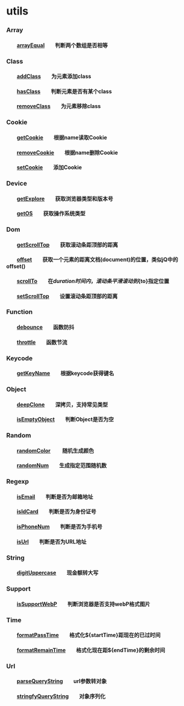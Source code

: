 # utils

### Array  
#### &emsp;&emsp;[arrayEqual][arrayEqual]&emsp;&emsp;判断两个数组是否相等 

### Class
#### &emsp;&emsp;[addClass][addClass]&emsp;&emsp;为元素添加class  
#### &emsp;&emsp;[hasClass][hasClass]&emsp;&emsp;判断元素是否有某个class  
#### &emsp;&emsp;[removeClass][removeClass]&emsp;&emsp;为元素移除class  

### Cookie 
#### &emsp;&emsp;[getCookie][getCookie]&emsp;&emsp;根据name读取Cookie  
#### &emsp;&emsp;[removeCookie][removeCookie]&emsp;&emsp;根据name删除Cookie
#### &emsp;&emsp;[setCookie][setCookie]&emsp;&emsp;添加Cookie 

### Device  
#### &emsp;&emsp;[getExplore][getExplore]&emsp;&emsp;获取浏览器类型和版本号  
#### &emsp;&emsp;[getOS][getOS]&emsp;&emsp;获取操作系统类型

### Dom  
#### &emsp;&emsp;[getScrollTop][getScrollTop]&emsp;&emsp;获取滚动条距顶部的距离
#### &emsp;&emsp;[offset][offset]&emsp;&emsp;获取一个元素的距离文档(document)的位置，类似jQ中的offset()
#### &emsp;&emsp;[scrollTo][scrollTo]&emsp;&emsp;在${duration}时间内，滚动条平滑滚动到${to}指定位置
#### &emsp;&emsp;[setScrollTop][setScrollTop]&emsp;&emsp;设置滚动条距顶部的距离

### Function  
#### &emsp;&emsp;[debounce][debounce]&emsp;&emsp;函数防抖   
#### &emsp;&emsp;[throttle][throttle]&emsp;&emsp;函数节流   

### Keycode  
#### &emsp;&emsp;[getKeyName][getKeyName]&emsp;&emsp;根据keycode获得键名 

### Object  
#### &emsp;&emsp;[deepClone][deepClone]&emsp;&emsp;深拷贝，支持常见类型
#### &emsp;&emsp;[isEmptyObject][isEmptyObject]&emsp;&emsp;判断Object是否为空

### Random  
#### &emsp;&emsp;[randomColor][randomColor] &emsp;&emsp;随机生成颜色
#### &emsp;&emsp;[randomNum][randomNum]&emsp;&emsp;生成指定范围随机数 

### Regexp  
#### &emsp;&emsp;[isEmail][isEmail]&emsp;&emsp;判断是否为邮箱地址 
#### &emsp;&emsp;[isIdCard][isIdCard]&emsp;&emsp;判断是否为身份证号
#### &emsp;&emsp;[isPhoneNum][isPhoneNum]&emsp;&emsp;判断是否为手机号  
#### &emsp;&emsp;[isUrl][isUrl]&emsp;&emsp;判断是否为URL地址

### String  
#### &emsp;&emsp;[digitUppercase][digitUppercase]&emsp;&emsp;现金额转大写

### Support  
#### &emsp;&emsp;[isSupportWebP][isSupportWebP]&emsp;&emsp;判断浏览器是否支持webP格式图片
#### 

### Time  
#### &emsp;&emsp;[formatPassTime][formatPassTime]&emsp;&emsp;格式化${startTime}距现在的已过时间
#### &emsp;&emsp;[formatRemainTime][formatRemainTime]&emsp;&emsp;格式化现在距${endTime}的剩余时间

### Url
#### &emsp;&emsp;[parseQueryString][parseQueryString]&emsp;&emsp;url参数转对象
#### &emsp;&emsp;[stringfyQueryString][stringfyQueryString]&emsp;&emsp;对象序列化

[arrayEqual]:https://github.com/striveDJiang/utils/blob/master/array/arrayEqual.js

[addClass]:https://github.com/striveDJiang/utils/blob/master/class/addClass.js
[hasClass]:https://github.com/striveDJiang/utils/blob/master/class/hasClass.js
[removeClass]:https://github.com/striveDJiang/utils/blob/master/class/removeClass.js

[getCookie]:https://github.com/striveDJiang/utils/blob/master/cookie/getCookie.js
[removeCookie]:https://github.com/striveDJiang/utils/blob/master/cookie/removeCookie.js
[setCookie]:https://github.com/striveDJiang/utils/blob/master/cookie/setCookie.js

[getExplore]:https://github.com/striveDJiang/utils/blob/master/device/getExplore.js
[getOS]:https://github.com/striveDJiang/utils/blob/master/device/getOS.js

[getScrollTop]:https://github.com/striveDJiang/utils/blob/master/dom/getScrollTop.js
[offset]:https://github.com/striveDJiang/utils/blob/master/dom/offset.js
[scrollTo]:https://github.com/striveDJiang/utils/blob/master/dom/scrollTo.js
[setScrollTop]:https://github.com/striveDJiang/utils/blob/master/dom/setScrollTop.js

[debounce]:https://github.com/striveDJiang/utils/blob/master/function/debounce.js
[throttle]:https://github.com/striveDJiang/utils/blob/master/function/throttle.js

[getKeyName]:https://github.com/striveDJiang/utils/blob/master/keycode/getKeyName.js

[deepClone]:https://github.com/striveDJiang/utils/blob/master/object/deepClone.js
[isEmptyObject]:https://github.com/striveDJiang/utils/blob/master/object/isEmptyObject.js

[randomColor]:https://github.com/striveDJiang/utils/blob/master/random/randomColor.js
[randomNum]:https://github.com/striveDJiang/utils/blob/master/random/randomNum.js

[isEmail]:https://github.com/striveDJiang/utils/blob/master/regexp/isEmail.js
[isIdCard]:https://github.com/striveDJiang/utils/blob/master/regexp/isIdCard.js
[isPhoneNum]:https://github.com/striveDJiang/utils/blob/master/regexp/isPhoneNum.js
[isUrl]:https://github.com/striveDJiang/utils/blob/master/regexp/isUrl.js

[digitUppercase]:https://github.com/striveDJiang/utils/blob/master/string/digitUppercase.js

[isSupportWebP]:https://github.com/striveDJiang/utils/blob/master/support/isSupportWebP.js

[formatPassTime]:https://github.com/striveDJiang/utils/blob/master/time/formatPassTime.js
[formatRemainTime]:https://github.com/striveDJiang/utils/blob/master/time/formatRemainTime.js

[parseQueryString]:https://github.com/striveDJiang/utils/blob/master/url/parseQueryString.js
[stringfyQueryString]:https://github.com/striveDJiang/utils/blob/master/url/stringfyQueryString.js
